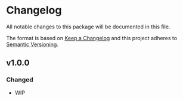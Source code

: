 # Changelog

All notable changes to this package will be documented in this file.

The format is based on [Keep a Changelog][keepachangelog] and this project adheres to [Semantic Versioning][semver].

## v1.0.0

### Changed

- WIP

[keepachangelog]:https://keepachangelog.com/en/1.0.0/
[semver]:https://semver.org/spec/v2.0.0.html
